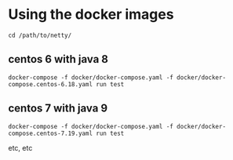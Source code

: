 # Using the docker images

```
cd /path/to/netty/
```

## centos 6 with java 8

```
docker-compose -f docker/docker-compose.yaml -f docker/docker-compose.centos-6.18.yaml run test
```

## centos 7 with java 9

```
docker-compose -f docker/docker-compose.yaml -f docker/docker-compose.centos-7.19.yaml run test
```

etc, etc
